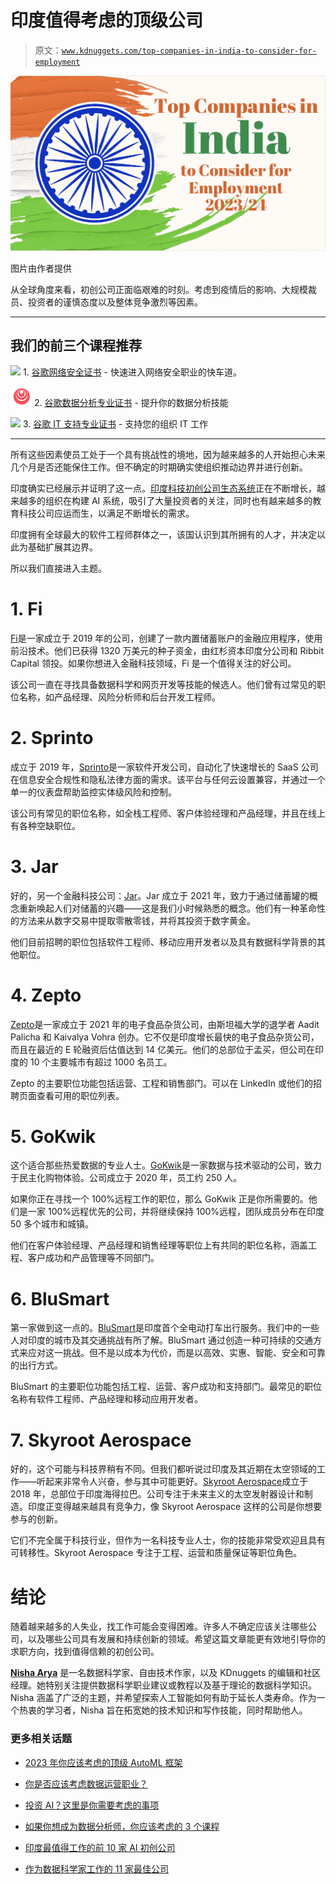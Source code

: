 # 印度值得考虑的顶级公司

> 原文：[`www.kdnuggets.com/top-companies-in-india-to-consider-for-employment`](https://www.kdnuggets.com/top-companies-in-india-to-consider-for-employment)

![值得考虑的印度顶级公司](img/fef00d6f287b87bb7aa1d599146f290a.png)

图片由作者提供

从全球角度来看，初创公司正面临艰难的时刻。考虑到疫情后的影响、大规模裁员、投资者的谨慎态度以及整体竞争激烈等因素。

* * *

## 我们的前三个课程推荐

![](img/0244c01ba9267c002ef39d4907e0b8fb.png) 1\. [谷歌网络安全证书](https://www.kdnuggets.com/google-cybersecurity) - 快速进入网络安全职业的快车道。

![](img/e225c49c3c91745821c8c0368bf04711.png) 2\. [谷歌数据分析专业证书](https://www.kdnuggets.com/google-data-analytics) - 提升你的数据分析技能

![](img/0244c01ba9267c002ef39d4907e0b8fb.png) 3\. [谷歌 IT 支持专业证书](https://www.kdnuggets.com/google-itsupport) - 支持您的组织 IT 工作

* * *

所有这些因素使员工处于一个具有挑战性的境地，因为越来越多的人开始担心未来几个月是否还能保住工作。但不确定的时期确实使组织推动边界并进行创新。

印度确实已经展示并证明了这一点。[印度科技初创公司生态系统](https://economictimes.indiatimes.com/tech/technology/deep-tech-vcs-up-india-focus-as-generative-ai-reshapes-tech/articleshow/99387963.cms?from=mdr)正在不断增长，越来越多的组织在构建 AI 系统，吸引了大量投资者的关注，同时也有越来越多的教育科技公司应运而生，以满足不断增长的需求。

印度拥有全球最大的软件工程师群体之一，该国认识到其所拥有的人才，并决定以此为基础扩展其边界。

所以我们直接进入主题。

# 1\. Fi

[Fi](https://fi.money/)是一家成立于 2019 年的公司，创建了一款内置储蓄账户的金融应用程序，使用前沿技术。他们已获得 1320 万美元的种子资金，由红杉资本印度分公司和 Ribbit Capital 领投。如果你想进入金融科技领域，Fi 是一个值得关注的好公司。

该公司一直在寻找具备数据科学和网页开发等技能的候选人。他们曾有过常见的职位名称，如产品经理、风险分析师和后台开发工程师。

# 2\. Sprinto

成立于 2019 年，[Sprinto](https://sprinto.com/)是一家软件开发公司，自动化了快速增长的 SaaS 公司在信息安全合规性和隐私法律方面的需求。该平台与任何云设置兼容，并通过一个单一的仪表盘帮助监控实体级风险和控制。

该公司有常见的职位名称，如全栈工程师、客户体验经理和产品经理，并且在线上有各种空缺职位。

# 3\. Jar

好的，另一个金融科技公司：[Jar](https://www.myjar.app/)。Jar 成立于 2021 年，致力于通过储蓄罐的概念重新唤起人们对储蓄的兴趣——这是我们小时候熟悉的概念。他们有一种革命性的方法来从数字交易中提取零散零钱，并将其投资于数字黄金。

他们目前招聘的职位包括软件工程师、移动应用开发者以及具有数据科学背景的其他职位。

# 4\. Zepto

[Zepto](https://www.zeptonow.com/)是一家成立于 2021 年的电子食品杂货公司，由斯坦福大学的退学者 Aadit Palicha 和 Kaivalya Vohra 创办。它不仅是印度增长最快的电子食品杂货公司，而且在最近的 E 轮融资后估值达到 14 亿美元。他们的总部位于孟买，但公司在印度的 10 个主要城市有超过 1000 名员工。

Zepto 的主要职位功能包括运营、工程和销售部门。可以在 LinkedIn 或他们的招聘页面查看可用的职位列表。

# 5\. GoKwik

这个适合那些热爱数据的专业人士。[GoKwik](https://gokwik.co/)是一家数据与技术驱动的公司，致力于民主化购物体验。公司成立于 2020 年，员工约 250 人。

如果你正在寻找一个 100%远程工作的职位，那么 GoKwik 正是你所需要的。他们是一家 100%远程优先的公司，并将继续保持 100%远程，团队成员分布在印度 50 多个城市和城镇。

他们在客户体验经理、产品经理和销售经理等职位上有共同的职位名称，涵盖工程、客户成功和产品管理等不同部门。

# 6\. BluSmart

第一家做到这一点的。[BluSmart](https://blu-smart.com/)是印度首个全电动打车出行服务。我们中的一些人对印度的城市及其交通挑战有所了解。BluSmart 通过创造一种可持续的交通方式来应对这一挑战。但不是以成本为代价，而是以高效、实惠、智能、安全和可靠的出行方式。

BluSmart 的主要职位功能包括工程、运营、客户成功和支持部门。最常见的职位名称有软件工程师、产品经理和移动应用开发者。

# 7\. Skyroot Aerospace

好的，这个可能与科技界稍有不同。但我们都听说过印度及其近期在太空领域的工作——听起来非常令人兴奋，参与其中可能更好。[Skyroot Aerospace](https://skyroot.in/)成立于 2018 年，总部位于印度海得拉巴。公司专注于未来主义的太空发射器设计和制造。印度正变得越来越具有竞争力，像 Skyroot Aerospace 这样的公司是你想要参与的创新。

它们不完全属于科技行业，但作为一名科技专业人士，你的技能非常受欢迎且具有可转移性。Skyroot Aerospace 专注于工程、运营和质量保证等职位角色。

# 结论

随着越来越多的人失业，找工作可能会变得困难。许多人不确定应该关注哪些公司，以及哪些公司具有发展和持续创新的领域。希望这篇文章能更有效地引导你的求职方向，找到值得信赖的初创公司。

[](https://www.linkedin.com/in/nisha-arya-ahmed/)****[Nisha Arya](https://www.linkedin.com/in/nisha-arya-ahmed/)**** 是一名数据科学家、自由技术作家，以及 KDnuggets 的编辑和社区经理。她特别关注提供数据科学职业建议或教程以及基于理论的数据科学知识。Nisha 涵盖了广泛的主题，并希望探索人工智能如何有助于延长人类寿命。作为一个热衷的学习者，Nisha 旨在拓宽她的技术知识和写作技能，同时帮助他人。

### 更多相关话题

+   [2023 年你应该考虑的顶级 AutoML 框架](https://www.kdnuggets.com/2023/05/best-automl-frameworks-2023.html)

+   [你是否应该考虑数据运营职业？](https://www.kdnuggets.com/2023/05/consider-dataops-career.html)

+   [投资 AI？这里是你需要考虑的事项](https://www.kdnuggets.com/investing-in-ai-here-is-what-to-consider)

+   [如果你想成为数据分析师，你应该考虑的 3 个课程](https://www.kdnuggets.com/3-courses-you-should-consider-if-you-want-to-become-a-data-analyst)

+   [印度最值得工作的前 10 家 AI 初创公司](https://www.kdnuggets.com/top-10-ai-startups-to-work-for-in-india)

+   [作为数据科学家工作的 11 家最佳公司](https://www.kdnuggets.com/2021/12/11-best-companies-work-data-scientist.html)
